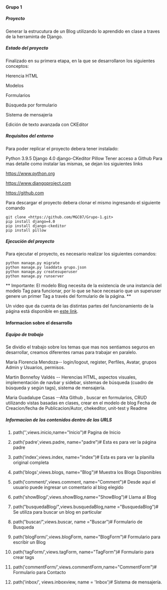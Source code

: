 #### Grupo 1

##### Proyecto

Generar la estrucutura de un Blog utilizando lo aprendido en clase a traves de la herraminta de Django.

##### Estado del proyecto

Finalizado en su primera etapa, en la que se desarrollaron los siguientes conceptos:

Herencia HTML

Modelos

Formularios

Búsqueda por formulario

Sistema de mensajería

Edición de texto avanzada con CKEditor


##### Requisitos del entorno

Para poder replicar el proyecto debera tener instalado:

Python 3.9.5
Django 4.0
django-CKeditor
Pillow
Tener acceso a Github
Para mas detalle como instalar las mismas, se dejan los siguientes links

<https://www.python.org>

<https://www.djangoproject.com>

<https://github.com>

Para descargar el proyecto debera clonar el mismo ingresando el siguiente comando

```
git clone <https://github.com/MGC07/Grupo-1.git>
pip install django=4.0
pip install django-ckeditor
pip install pillow
```

##### Ejecución del proyecto

Para ejecutar el proyecto, es necesario realizar los siguientes comandos:

```
python manage.py migrate
python manage.py loaddata grupo.json
python manage.py createsuperuser
python manage.py runserver
```
** Importante: El modelo Blog necesita de la existencia de una instancia del modelo Tag para funcionar, por lo que se hace necesario que un superuser genere un primer Tag a través del formulario de la página. **

Un video que da cuenta de las distintas partes del funcionamiento de la página está disponible en [este link](https://drive.google.com/file/d/1JwGMh3I2OV3Akif0GS9iqV8_JWf0S3cq/view).


#### Informacion sobre el desarrollo

##### Equipo de trabajo

Se dividio el trabajo sobre los temas que mas nos sentiamos seguros en desarrollar, creamos diferentes ramas para trabajar en paralelo.

Maria Florencia Mendoza-- login/logout, register, Perfiles, Avatar, grupos Admin y Usuarios, permisos.

Martin Bonnefoy Valdés -- Herencias HTML, aspectos visuales, implementación de navbar y sidebar, sistemas de búsqueda (cuadro de búsqueda y según tags), sistema de mensajería.

Maria Guadalupe Casas --Alta Github , buscar en formularios, CRUD utilizando vistas basadas en clases, crear en el modelo de blog Fecha de Creacion/fecha de Publicacion/Autor, chekeditor, unit-test  y Readme

##### Informacion de los contenidos dentro de las URLS

1. path('',views.inicio,name="Inicio")# Pagina de Inicio

2. path('padre',views.padre, name="padre")# Esta es para ver la página padre

3. path('index',views.index, name="index")# Esta es para ver la planilla original completa

4. path('blogs',views.blogs, name="Blog")# Muestra los Blogs Disponibles

5. path('comment/<id>',views.comment, name="Comment")# Desde aqui el usuario puede ingresar un comentario al blog elegido

6. path('showBlog/<id>',views.showBlog,name="ShowBlog")# Llama al Blog

7. path("busquedaBlog/",views.busquedaBlog,name ="BusquedaBlog")# Se utiliza para buscar un blog en particular

8. path("buscar/",views.buscar, name ="Buscar")# Formulario de Busqueda

9. path('blogForm/',views.blogForm, name="BlogForm")# Formulario para escribir un Blog

10. path('tagForm/',views.tagForm, name="TagForm")# Formulario para crear tags

11. path('commentForm/',views.commentForm,name="CommentForm")# Formulario para Contacto
  
12. path('inbox/', views.inboxview, name = 'Inbox')# Sistema de mensajería.
